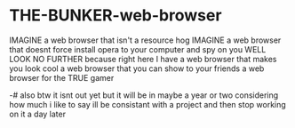 # THE-BUNKER-web-browser
IMAGINE a web browser that isn't a resource hog IMAGINE a web browser that doesnt force install opera to your computer and spy on you WELL LOOK NO FURTHER because right here I have a web browser that makes you look cool a web browser that you can show to your friends a web browser for the TRUE gamer

-# also btw it isnt out yet but it will be in maybe a year or two considering how much i like to say ill be consistant with a project and then stop working on it a day later
